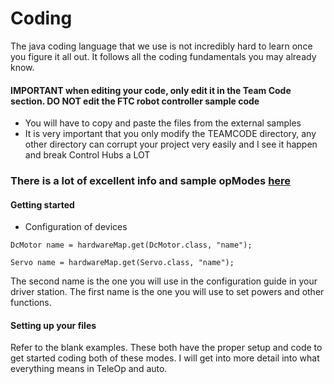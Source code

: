 # Coding

The java coding language that we use is not incredibly hard to learn once you figure it all out. It follows all the coding fundamentals you may already know.

#### **IMPORTANT** when editing your code, only edit it in the **Team Code** section. **DO NOT** edit the FTC robot controller sample code

* You will have to copy and paste the files from the external samples
* It is very important that you only modify the TEAMCODE directory, any other directory can corrupt your project very easily and I see it happen and break Control Hubs a LOT

### There is a lot of excellent info and sample opModes [here](https://github.com/FIRST-Tech-Challenge/FtcRobotController/tree/master/FtcRobotController/src/main/java/org/firstinspires/ftc/robotcontroller/external/samples)

#### Getting started 

* Configuration of devices

`DcMotor name = hardwareMap.get(DcMotor.class, "name");`

`Servo name = hardwareMap.get(Servo.class, "name");`

The second name is the one you will use in the configuration guide in your driver station. The first name is the one you will use to set powers and other functions.

#### Setting up your files

Refer to the blank examples. These both have the proper setup and code to get started coding both of these modes. I will get into more detail into what everything means in TeleOp and auto.
